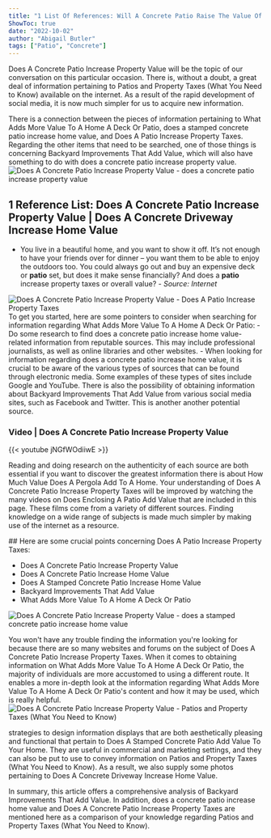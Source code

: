 ```yaml
---
title: "1 List Of References: Will A Concrete Patio Raise The Value Of The Property?"
ShowToc: true 
date: "2022-10-02"
author: "Abigail Butler" 
tags: ["Patio", "Concrete"]
---
```


Does A Concrete Patio Increase Property Value will be the topic of our conversation on this particular occasion. There is, without a doubt, a great deal of information pertaining to Patios and Property Taxes (What You Need to Know) available on the internet. As a result of the rapid development of social media, it is now much simpler for us to acquire new information.

There is a connection between the pieces of information pertaining to What Adds More Value To A Home A Deck Or Patio, does a stamped concrete patio increase home value, and Does A Patio Increase Property Taxes. Regarding the other items that need to be searched, one of those things is concerning Backyard Improvements That Add Value, which will also have something to do with does a concrete patio increase property value.
<img loading="lazy" src="https://coastalcoatingresurfacing.com/wp-content/uploads/2014/02/IMG_21711-959x576.jpg" onerror="this.onerror=null;this.src='https://blogger.googleusercontent.com/img/a/AVvXsEhe7F7TRXHtjiKvHb5vS7DmnxvpHiDyoYyYvm1nHB3Qp2_w3BnM6A2eq4v7FYxCC9bfZt3a9vIMtAYEKUiaDQbHMg-ViyGmRIj39MLp0bGFfgfYw1Dc9q_H-T0wiTm3l0Uq42dETrN9eC8aGJ9_IORZsxST1AcLR7np1koOfcc7tnHa4S8Mwz_xD9d0=s16000';" alt="Does A Concrete Patio Increase Property Value - does a concrete patio increase property value" >

## 1 Reference List: Does A Concrete Patio Increase Property Value | Does A Concrete Driveway Increase Home Value
-   You live in a beautiful home, and you want to show it off. It’s not enough to have your friends over for dinner – you want them to be able to enjoy the outdoors too. You could always go out and buy an expensive deck or **patio** set, but does it make sense financially? And does a **patio** increase property taxes or overall value? - <cite>Source: Internet</cite>


<img loading="lazy" src="http://files.smashingmagazine.com/wallpapers/june-15/the-amazing-water-park/nocal/june-15-the-amazing-water-park-nocal-1920x1200.jpg" onerror="this.onerror=null;this.src='https://blogger.googleusercontent.com/img/a/AVvXsEhe7F7TRXHtjiKvHb5vS7DmnxvpHiDyoYyYvm1nHB3Qp2_w3BnM6A2eq4v7FYxCC9bfZt3a9vIMtAYEKUiaDQbHMg-ViyGmRIj39MLp0bGFfgfYw1Dc9q_H-T0wiTm3l0Uq42dETrN9eC8aGJ9_IORZsxST1AcLR7np1koOfcc7tnHa4S8Mwz_xD9d0=s16000';" alt="Does A Concrete Patio Increase Property Value - Does A Patio Increase Property Taxes" >
To get you started, here are some pointers to consider when searching for information regarding What Adds More Value To A Home A Deck Or Patio:
- Do some research to find does a concrete patio increase home value-related information from reputable sources. This may include professional journalists, as well as online libraries and other websites.
- When looking for information regarding does a concrete patio increase home value, it is crucial to be aware of the various types of sources that can be found through electronic media. Some examples of these types of sites include Google and YouTube. There is also the possibility of obtaining information about Backyard Improvements That Add Value from various social media sites, such as Facebook and Twitter. This is another another potential source.

### Video | Does A Concrete Patio Increase Property Value
{{< youtube jNGfWOdiiwE >}} 


Reading and doing research on the authenticity of each source are both essential if you want to discover the greatest information there is about How Much Value Does A Pergola Add To A Home.
Your understanding of Does A Concrete Patio Increase Property Taxes will be improved by watching the many videos on Does Enclosing A Patio Add Value that are included in this page. These films come from a variety of different sources. Finding knowledge on a wide range of subjects is made much simpler by making use of the internet as a resource.
<script async="async" data-cfasync="false" src="//normallydemandedalter.com/fe63df3c5408708b15d8dc3d9b206b31/invoke.js"></script>
<div id="container-fe63df3c5408708b15d8dc3d9b206b31"></div>
## Here are some crucial points concerning Does A Patio Increase Property Taxes:

- Does A Concrete Patio Increase Property Value
- Does A Concrete Patio Increase Home Value
- Does A Stamped Concrete Patio Increase Home Value
- Backyard Improvements That Add Value
- What Adds More Value To A Home A Deck Or Patio

 <img loading="lazy" src="https://coastalcoatingresurfacing.com/wp-content/uploads/2014/02/jacksonville-decorative-concrete-resurfacing-18.jpg" onerror="this.onerror=null;this.src='https://blogger.googleusercontent.com/img/a/AVvXsEhe7F7TRXHtjiKvHb5vS7DmnxvpHiDyoYyYvm1nHB3Qp2_w3BnM6A2eq4v7FYxCC9bfZt3a9vIMtAYEKUiaDQbHMg-ViyGmRIj39MLp0bGFfgfYw1Dc9q_H-T0wiTm3l0Uq42dETrN9eC8aGJ9_IORZsxST1AcLR7np1koOfcc7tnHa4S8Mwz_xD9d0=s16000';" alt="Does A Concrete Patio Increase Property Value - does a stamped concrete patio increase home value" >

You won't have any trouble finding the information you're looking for because there are so many websites and forums on the subject of Does A Concrete Patio Increase Property Taxes.
When it comes to obtaining information on What Adds More Value To A Home A Deck Or Patio, the majority of individuals are more accustomed to using a different route. It enables a more in-depth look at the information regarding What Adds More Value To A Home A Deck Or Patio's content and how it may be used, which is really helpful.
<img loading="lazy" src="https://coastalcoatingresurfacing.com/wp-content/uploads/2014/02/IMG_1490-21-959x576.jpg" onerror="this.onerror=null;this.src='https://blogger.googleusercontent.com/img/a/AVvXsEhe7F7TRXHtjiKvHb5vS7DmnxvpHiDyoYyYvm1nHB3Qp2_w3BnM6A2eq4v7FYxCC9bfZt3a9vIMtAYEKUiaDQbHMg-ViyGmRIj39MLp0bGFfgfYw1Dc9q_H-T0wiTm3l0Uq42dETrN9eC8aGJ9_IORZsxST1AcLR7np1koOfcc7tnHa4S8Mwz_xD9d0=s16000';" alt="Does A Concrete Patio Increase Property Value - Patios and Property Taxes (What You Need to Know)" >

strategies to design information displays that are both aesthetically pleasing and functional that pertain to Does A Stamped Concrete Patio Add Value To Your Home. They are useful in commercial and marketing settings, and they can also be put to use to convey information on Patios and Property Taxes (What You Need to Know). As a result, we also supply some photos pertaining to Does A Concrete Driveway Increase Home Value.

In summary, this article offers a comprehensive analysis of Backyard Improvements That Add Value. In addition, does a concrete patio increase home value and Does A Concrete Patio Increase Property Taxes are mentioned here as a comparison of your knowledge regarding Patios and Property Taxes (What You Need to Know).

	

